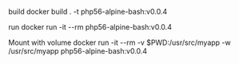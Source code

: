 build
docker build . -t php56-alpine-bash:v0.0.4

run
docker run -it --rm php56-alpine-bash:v0.0.4

Mount with volume
docker run -it --rm -v $PWD:/usr/src/myapp -w /usr/src/myapp php56-alpine-bash:v0.0.4
